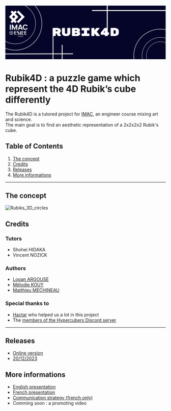 ![Rubik4D banner](Media/Banner_Rubik4D.png)

# Rubik4D : a puzzle game which represent the 4D Rubik’s cube differently

The Rubik4D is a tutored project for [IMAC](https://www.ingenieur-imac.fr/), an engineer course mixing art and science.  
The main goal is to find an aesthetic representation of a 2x2x2x2 Rubik's cube.

## Table of Contents
1. [The concept](#the-concept)
2. [Credits](#credits)
3. [Releases](#releases)
4. [More informations](#more-informations)

---

## The concept
![Rubiks_3D_circles](https://github.com/Melokye/IMAC2_Rubik4D/assets/99203967/691417d3-83b7-4d95-a4b5-d7f110476c6a)

## Credits
### Tutors
- Shohei HIDAKA
- Vincent NOZICK

### Authors 
- [Logan ARGOUSE](https://github.com/Oradimi)
- [Mélodie KOUY](https://github.com/melokye)
- [Matthieu MECHINEAU](https://github.com/MMeche)

### Special thanks to 
- [Hactar](https://ajfarkas.dev/) who helped us a lot in this project 
- The [members of the Hypercubers Discord server](https://discord.com/invite/Rrw2xeB3Gb)

---
## Releases
- [Online version](https://oradimi.itch.io/rubik4d)
- [20/12/2023](https://github.com/melokye/IMAC2_Rubik4D/releases)

## More informations
- [English presentation](https://docs.google.com/presentation/d/16wE2KT3kagyLXOzLbjknGPKwpM8OJnVYXlBl63_XFo0/edit?usp=sharing)
- [French presentation](https://docs.google.com/presentation/d/1nP3Qweg6X0pvGYHloJAECo8k-rPb099s8XzZt5BnPjA/edit?usp=sharing)
- [Communication strategy (french only)](https://docs.google.com/presentation/d/1scCLsmrbjWIFUcDYEeArdgVq1dVSsxcjWorffJAGEeQ/edit?usp=sharing)
- Comming soon : a promoting video 
<!-- []() -->